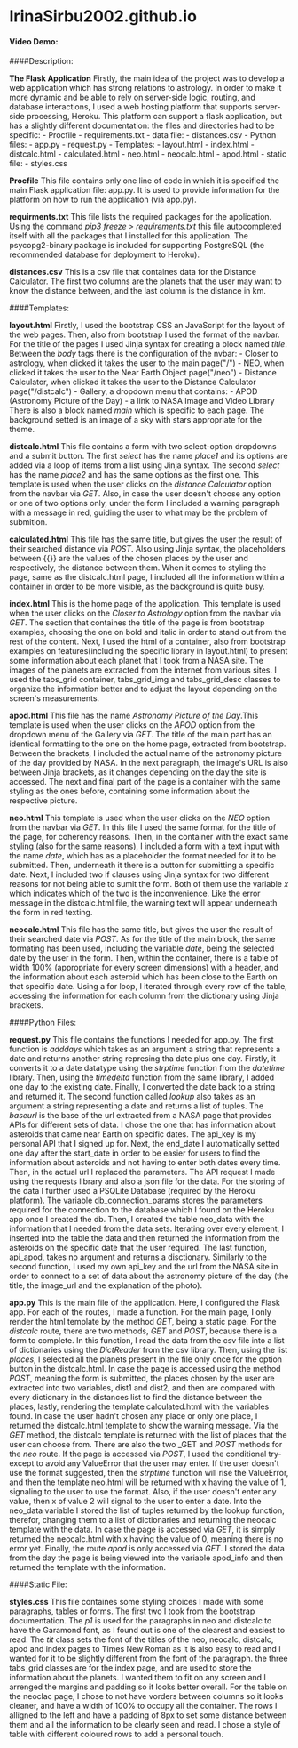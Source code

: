 # IrinaSirbu2002.github.io
#### Video Demo: <URL HERE>
####Description:

**The Flask Application**
    Firstly, the main idea of the project was to develop a web application which has strong relations to astrology. In order to make it more dynamic and be able to rely on server-side logic, routing, and database interactions, I used a web hosting platform that supports server-side processing, Heroku. This platform can support a flask application, but has a slightly different documentation: the files and directories had to be specific:
    - Procfile
    - requirements.txt
    - data file:
      - distances.csv
    - Python files:
      - app.py
      - request.py
    - Templates:
      - layout.html
      - index.html
      - distcalc.html
      - calculated.html
      - neo.html
      - neocalc.html
      - apod.html
    - static file:
      - styles.css

**Procfile**
    This file contains only one line of code in which it is specified the main Flask application file: app.py. It is used to provide information for the platform on how to run the application (via app.py).

**requirments.txt**
    This file lists the required packages for the application. Using the command _pip3 freeze > requirements.txt_ this file autocompleted itself with all the packages that I installed for this application.
    The psycopg2-binary package is included for supporting PostgreSQL (the recommended database for deployment to Heroku). 

**distances.csv**
    This is a csv file that containes data for the Distance Calculator. The first two columns are the planets that the user may want to know the distance between, and the last column is the distance in km.

####Templates:

**layout.html**
    Firstly, I used the bootstrap CSS an JavaScript for the layout of the web pages. Then, also from bootstrap I used the format of the navbar. For the title of the pages I used Jinja syntax for creating a block named _title_.
    Between the _body_ tags there is the configuration of the nvbar:
    - Closer to astrology, when clicked it takes the user to the main page("/")
    - NEO, when clicked it takes the user to the Near Earth Object page("/neo")
    - Distance Calculator, when clicked it takes the user to the Distance Calculator page("/distcalc")
    - Gallery, a dropdown menu that contains:
      - APOD (Astronomy Picture of the Day)
      - a link to NASA Image and Video Library
    There is also a block named _main_ which is specific to each page.
    The background setted is an image of a sky with stars appropriate for the theme.

**distcalc.html**
    This file contains a form with two select-option dropdowns and a submit button. The first _select_ has the name _place1_ and its options are added via a loop of items from a list using Jinja syntax. The second _select_ has the name _place2_ and has the same options as the first one. This template is used when the user clicks on the _distance Calculator_ option from the navbar via _GET_. Also, in case the user doesn't choose any option or one of two options only, under the form I included a warning paragraph with a message in red, guiding the user to what may be the problem of submition.

**calculated.html**
    This file has the same title, but gives the user the result of their searched distance via _POST_. Also using Jinja syntax, the placeholders between {{}} are the values of the chosen places by the user and respectively, the distance between them. When it comes to styling the page, same as the distcalc.html page, I included all the information within a container in order to be more visible, as the background is quite busy.

**index.html**
    This is the home page of the application. This template is used when the user clicks on the _Closer to Astrology_ option from the navbar via _GET_. The section that containes the title of the page is from bootstrap examples, choosing the one on bold and italic in order to stand out from the rest of the content. Next, I used the html of a container, also from bootstrap examples on features(including the specific library in layout.html) to present some information about each planet that I took from a NASA site. The images of the planets are extracted from the internet from various sites. I used the tabs_grid container, tabs_grid_img and tabs_grid_desc classes to organize the information better and to adjust the layout depending on the screen's measurements.

**apod.html**
    This file has the name _Astronomy Picture of the Day_.This template is used when the user clicks on the _APOD_ option from the dropdown menu of the Gallery via _GET_. The title of the main part has an identical formatting to the one on the home page, extracted from bootstrap. Between the brackets, I included the actual name of the astronomy picture of the day provided by NASA. In the next paragraph, the image's URL is also between Jinja brackets, as it changes depending on the day the site is accessed. The next and final part of the page is a container with the same styling as the ones before, containing some information about the respective picture.

**neo.html**
    This template is used when the user clicks on the _NEO_ option from the navbar via _GET_. In this file I used the same format for the title of the page, for coherency reasons. Then, in the container with the exact same styling (also for the same reasons), I included a form with a text input with the name _date_, which has as a placeholder the format needed for it to be submitted. Then, underneath it there is a button for submitting a specific date. Next, I included two if clauses using Jinja syntax for two different reasons for not being able to sumit the form. Both of them use the variable _x_ which indicates which of the two is the inconvenience. Like the error message in the distcalc.html file, the warning text will appear underneath the form in red texting.

**neocalc.html**
    This file has the same title, but gives the user the result of their searched date via _POST_. As for the title of the main block, the same formating has been used, including the variable _date_, being the selected date by the user in the form. Then, within the container, there is a table of width 100% (appropriate for every screen dimensions) with a header, and the information about each asteroid which has been close to the Earth on that specific date. Using a for loop, I iterated through every row of the table, accessing the information for each column from the dictionary using Jinja brackets.

####Python Files:

**request.py**
    This file contains the functions I needed for app.py.
    The first function is _adddays_ which takes as an argument a string that represents a date and returns another string represing tha date plus one day. Firstly, it converts it to a date datatype using the _strptime_ function from the _datetime_ library. Then, using the _timedelta_ function from the same library, I added one day to the existing date. Finally, I converted the date back to a string and returned it.
    The second function called _lookup_ also takes as an argument a string representing a date and returns a list of tuples. The _baseurl_ is the base of the url extracted from a NASA page that provides APIs for different sets of data. I chose the one that has information about asteroids that came near Earth on specific dates. The api_key is my personal API that I signed up for. Next, the end_date I automatically setted one day after the start_date in order to be easier for users to find the information about asteroids and not having to enter both dates every time. Then, in the actual url I replaced the parameters. The API request I made using the requests library and also a json file for the data. For the storing of the data I further used a PSQLite Database (required by the Heroku platform). The variable db_connection_params stores the parameters required for the connection to the database which I found on the Heroku app once I created the db. Then, I created the table neo_data with the information that I needed from the data sets. Iterating over every element, I inserted into the table the data and then returned the information from the asteroids on the specific date that the user required.
    The last function, api_apod, takes no argument and returns a disctionary. Similarly to the second function, I used my own api_key and the url from the NASA site in order to connect to a set of data about the astronomy picture of the day (the title, the image_url and the explanation of the photo).

**app.py**
    This is the main file of the application. Here, I configured the Flask app. For each of the routes, I made a function. For the main page, I only render the html template by the method _GET_, being a static page. 
    For the _distcalc_ route, there are two methods, _GET_ and _POST_, because there is a form to complete. In this function, I read the data from the csv file into a list of dictionaries using the _DictReader_ from the csv library. Then, using the list _places_, I selected all the planets present in the file only once for the option button in the distcalc.html. In case the page is accessed using the method _POST_, meaning the form is submitted, the places chosen by the user are extracted into two variables, dist1 and dist2, and then are compared with every dictionary in the distances list to find the distance between the places, lastly, rendering the template calculated.html with the variables found. In case the user hadn't chosen any place or only one place, I returned the distcalc.html template to show the warning message. Via the _GET_ method, the distcalc template is returned with the list of places that the user can choose from.
    There are also the two _GET and _POST_ methods for the _neo_ route. If the page is accessed via _POST_, I used the conditional try-except to avoid any ValueError that the user may enter. If the user doesn't use the format suggested, then the _strptime_ function will rise the ValueError, and then the template neo.html will be returned with x having the value of 1, signaling to the user to use the format. Also, if the user doesn't enter any value, then x of value 2 will signal to the user to enter a date. Into the neo_data variable I stored the list of tuples returned by the lookup function, therefor, changing them to a list of dictionaries and returning the neocalc template with the data. In case the page is accessed via _GET_, it is simply returned the neocalc.html with x having the value of 0, meaning there is no error yet.
    Finally, the route _apod_ is only accessed via _GET_. I stored the data from the day the page is being viewed into the variable apod_info and then returned the template with the information.

####Static File:

**styles.css**
    This file containes some styling choices I made with some paragraphs, tables or forms. The first two I took from the bootstrap documentation. The _p1_ is used for the paragraphs in neo and distcalc to have the Garamond font, as I found out is one of the clearest and easiest to read. The _tit_ class sets the font of the titles of the neo, neocalc, distcalc, apod and index pages to Times New Roman as it is also easy to read and I wanted for it to be slightly different from the font of the paragraph. the three tabs_grid classes are for the index page, and are used to store the information about the planets. I wanted them to fit on any screen and I arrenged the margins and padding so it looks better overall. For the table on the neoclac page, I chose to not have vorders between columns so it looks cleaner, and have a width of 100% to occupy all the container. The rows I alligned to the left and have a padding of 8px to set some distance between them and all the information to be clearly seen and read. I chose a style of table with different coloured rows to add a personal touch.